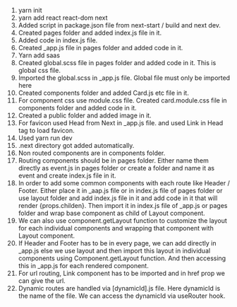 1. yarn init
2. yarn add react react-dom next
3. Added script in package.json file from next-start / build and next dev.
4. Created pages folder and added index.js file in it.
5. Added code in index.js file.
6. Created _app.js file in pages folder and added code in it.
7. Yarn add saas
8. Created global.scss file in pages folder and added code in it. This is global css file.
9. Imported the global.scss in _app.js file. Global file must only be imported here
10. Created components folder and added Card.js etc file in it.
11. For component css use module.css file. Created card.module.css file in components folder and added code in it.
12. Created a public folder and added image in it.
13. For favicon used Head from Next in _app.js file. and used Link in Head tag to load favicon.
14. Used yarn run dev
15. .next directory got added automatically.
16. Non routed components are in components folder.
17. Routing components should be in pages folder. Either name them directly as event.js in pages folder or create a folder and name it as event and create index.js file in it.
18. In order to add some common components with each route like Header / Footer. Either place it in _aap.js file or in index.js file of pages folder or use layout folder and add index.js file in it and add code in it that will render {props.childen}. Then import it in index.js file of _app.js or pages folder and wrap base component as child of Layout component. 
19. We can also use component.getLayout function to customize the layout for each individual components and wrapping that component with Layout component.
20. If Header and Footer has to be in every page, we can add directly in _app.js else we use layout and then import this layout in individual components using Component.getLayout function. And then accessing this in _app.js for each rendered component.
21. For url routing, Link component has to be imported and in href prop we can give the url.
22. Dynamic routes are handled via [dynamicId].js file. Here dynamicId is the name of the file. We can access the dynamicId via useRouter hook.
